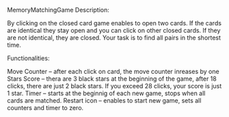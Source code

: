 
MemoryMatchingGame
Description:

By clicking on the closed card game enables to open two cards. If the cards are identical they stay open and you can click on other closed cards. If they are not identical, they are closed. Your task is to find all pairs in the shortest time.

Functionalities:

Move Counter – after each click on card, the move counter inreases by one
Stars Score – thera are 3 black stars at the beginning of the game, after 18 clicks, there are just 2 black stars. If you exceed 28 clicks, your score is just 1 star.
Timer – starts at the beginnig of each new game, stops when all cards are matched.
Restart icon – enables to start new game, sets all counters and timer to zero.
